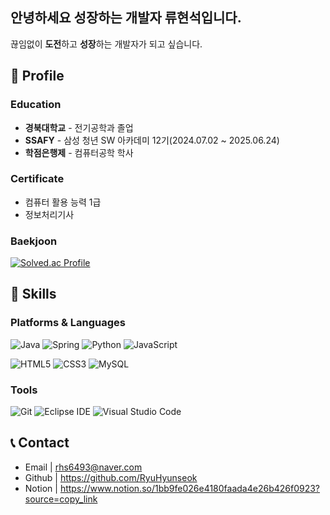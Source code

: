 ## 안녕하세요 성장하는 개발자 류현석입니다.
끊임없이 **도전**하고 **성장**하는 개발자가 되고 싶습니다.

## 📂 Profile
### Education
- **경북대학교** - 전기공학과 졸업
- **SSAFY** - 삼성 청년 SW 아카데미 12기(2024.07.02 ~ 2025.06.24)
- **학점은행제** - 컴퓨터공학 학사

###  Certificate
- 컴퓨터 활용 능력 1급
- 정보처리기사

###  Baekjoon
[![Solved.ac Profile](http://mazassumnida.wtf/api/v2/generate_badge?boj=rhs6493)](https://solved.ac/rhs6493/)


## 💪 Skills
### Platforms & Languages
![Java](https://img.shields.io/badge/Java-007396.svg?&style=for-the-badge&logo=Java&logoColor=white)
![Spring](https://img.shields.io/badge/Spring-6DB33F.svg?&style=for-the-badge&logo=Spring&logoColor=white)
![Python](https://img.shields.io/badge/Python-3776AB.svg?&style=for-the-badge&logo=Python&logoColor=white)
![JavaScript](https://img.shields.io/badge/JavaScript-F7DF1E.svg?&style=for-the-badge&logo=JavaScript&logoColor=white)

![HTML5](https://img.shields.io/badge/HTML5-E34F26.svg?&style=for-the-badge&logo=HTML5&logoColor=white)
![CSS3](https://img.shields.io/badge/CSS3-1572B6.svg?&style=for-the-badge&logo=CSS3&logoColor=white)
![MySQL](https://img.shields.io/badge/MySQL-4479A1.svg?&style=for-the-badge&logo=MySQL&logoColor=white)

### Tools
![Git](https://img.shields.io/badge/Git-F05032.svg?&style=for-the-badge&logo=Git&logoColor=white)
![Eclipse IDE](https://img.shields.io/badge/Eclipse%20IDE-2C2255.svg?&style=for-the-badge&logo=Eclipse%20IDE&logoColor=white)
![Visual Studio Code](https://img.shields.io/badge/Visual%20Studio%20Code-007ACC.svg?&style=for-the-badge&logo=Visual%20Studio%20Code&logoColor=white)

## 📞 Contact
- Email | rhs6493@naver.com
- Github | https://github.com/RyuHyunseok
- Notion | https://www.notion.so/1bb9fe026e4180faada4e26b426f0923?source=copy_link
